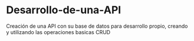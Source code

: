 # Desarrollo-de-una-API
Creación de una API con su base de datos para desarrollo propio, creando y utilizando las operaciones basicas CRUD
